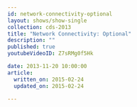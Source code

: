 ```yaml
---
id: network-connectivity-optional
layout: shows/show-single
collection: cds-2013
title: "Network Connectivity: Optional"
description: ""
published: true
youtubeVideoID: Z7sRMg0f5Hk

date: 2013-11-20 10:00:00
article:
  written_on: 2015-02-24
  updated_on: 2015-02-24

---
```

